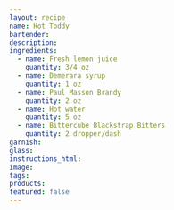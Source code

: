 ```yaml
---
layout: recipe
name: Hot Toddy
bartender:
description:
ingredients:
  - name: Fresh lemon juice
    quantity: 3/4 oz
  - name: Demerara syrup
    quantity: 1 oz
  - name: Paul Masson Brandy
    quantity: 2 oz
  - name: Hot water
    quantity: 5 oz
  - name: Bittercube Blackstrap Bitters
    quantity: 2 dropper/dash
garnish:
glass:
instructions_html:
image:
tags:
products:
featured: false
---
```



